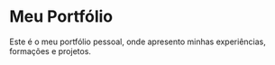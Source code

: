 # Meu Portfólio

Este é o meu portfólio pessoal, onde apresento minhas experiências, formações e projetos. 
